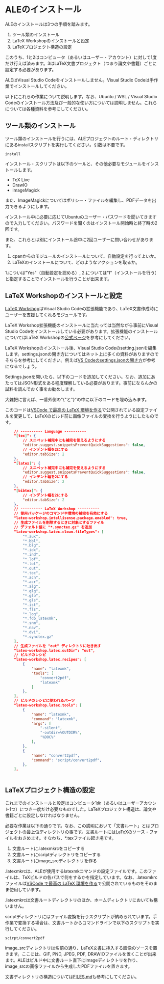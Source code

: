# ALEのインストール

ALEのインストールは3つの手順を踏みます。
1. ツール類のインストール
2. LaTeX Workshopのインストールと設定
3. LaTeXプロジェクト構造の設定

このうち、1と2はコンピュータ（あるいはユーザー・アカウント）に対して1度だけ行えば済みます。3はLaTeX文書プロジェクト（つまり論文や書籍）ごとに設定する必要があります。

ALEはVisual Studio Codeをインストールしません。Visual Studio Codeは手作業でインストールしてください。

以下にこれらの作業について説明します。なお、Ubuntu / WSL / Visual Studio Codeのインストール方法及び一般的な使い方については説明しません。これらについては各種資料を参考にしてください。

## ツール類のインストール
ツール類のインストールを行うには、ALEプロジェクトのルート・ディレクトリにあるinstallスクリプトを実行してください。引数は不要です。

```
install
```
インストール・スクリプトは以下のツールと、その他必要なモジュールをインストールします。
- TeX Live
- DrawIO
- ImageMagick

また、ImageMagickについてはポリシー・ファイルを編集し、PDFデータを出力できるようにします。

インストール中に必要に応じてUbuntuのユーザー・パスワードを聞いてきますので入力してください。パスワードを聞くのはインストール開始時と終了時の2回です。

また、これらとは別にインストール途中に2回ユーザーに問い合わせがあります。

1. cpanからのモジュールのインストールについて、自動設定を行ってよいか。
2. LaTeXのインストールについて、どのようなアクションを取るか。

1.についは"Yes"（自動設定を認める）, 2.については"I"（インストールを行う）と指定することでインストールを行うことが出来ます。

## LaTeX Workshopのインストールと設定
[LaTeX Workshop](https://marketplace.visualstudio.com/items?itemName=James-Yu.latex-workshop)はVisual Studio Codeの拡張機能であり、LaTeX文書作成時にユーザーを支援してくれるモジュールです。

LaTeX Workshop拡張機能のインストールに当たっては当然ながら事前にVisual Studio Codeをインストールしている必要があります。拡張機能のインストールについてはLaTeX Workshopの[公式ページ](https://github.com/James-Yu/LaTeX-Workshop/wiki/Install#installation)を参考にしてください。

LaTeX Workshopのインストール後、Visual Studio Codeのsetting.jsonを編集します。settings.jsonの開き方についてはネット上に多くの資料がありますのでそちらを参考にしてください。例えば[VS Codeのsettings.jsonの開き方](https://qiita.com/y-w/items/614843b259c04bb91495)が参考になるでしょう。

Settings.jsonを開いたら、以下のコードを追加してください。なお、追加にあたってはJSON形式をある程度理解している必要があります。事前にならんかの試料を読んでおく事をお勧めします。

大雑把に言えば、一番外側の"{"と"}"の中に以下のコードを埋め込みます。

このコードは[VSCode で最高の LaTeX 環境を作る](https://qiita.com/rainbartown/items/d7718f12d71e688f3573)で公開されている設定ファイルを変更して、LaTeXのビルド前に画像ファイルの変換を行うようにしたものです。

```JSON
    // ---------- Language ----------
    "[tex]": {
        // スニペット補完中にも補完を使えるようにする
        "editor.suggest.snippetsPreventQuickSuggestions": false,
        // インデント幅を2にする
        "editor.tabSize": 2
    },
    "[latex]": {
        // スニペット補完中にも補完を使えるようにする
        "editor.suggest.snippetsPreventQuickSuggestions": false,
        // インデント幅を2にする
        "editor.tabSize": 2
    },
    "[bibtex]": {
        // インデント幅を2にする
        "editor.tabSize": 2
    },
    // ---------- LaTeX Workshop ----------
    // 使用パッケージのコマンドや環境の補完を有効にする
    "latex-workshop.intellisense.package.enabled": true,
    // 生成ファイルを削除するときに対象とするファイル
    // デフォルト値に "*.synctex.gz" を追加
    "latex-workshop.latex.clean.fileTypes": [
        "*.aux",
        "*.bbl",
        "*.blg",
        "*.idx",
        "*.ind",
        "*.lof",
        "*.lot",
        "*.out",
        "*.toc",
        "*.acn",
        "*.acr",
        "*.alg",
        "*.glg",
        "*.glo",
        "*.gls",
        "*.ist",
        "*.fls",
        "*.log",
        "*.fdb_latexmk",
        "*.snm",
        "*.nav",
        "*.dvi",
        "*.synctex.gz"
    ],
    // 生成ファイルを "out" ディレクトリに吐き出す
    "latex-workshop.latex.outDir": "out",
    // ビルドのレシピ
    "latex-workshop.latex.recipes": [
        {
            "name": "latexmk",
            "tools": [
                "convert2pdf",
                "latexmk"
            ]
        },
    ],
    // ビルドのレシピに使われるパーツ
    "latex-workshop.latex.tools": [
        {
            "name": "latexmk",
            "command": "latexmk",
            "args": [
                "-silent",
                "-outdir=%OUTDIR%",
                "%DOC%"
            ],
        },
        {
            "name": "convert2pdf",
            "command": "script/convert2pdf",
        },
    ],
 
```
## LaTeXプロジェクト構造の設定
これまでのインストールと設定はコンピュータ1台（あるいはユーザーアカウント1つ）につき一度だけ必要なものでした。LaTeXプロジェクト構造は、論文や書籍ごとに設定しなければなりません。

必要な作業は以下の通りです。なお、この説明において「文書ルート」とはプロジェクトの最上位ディレクトリの事です。文書ルートにはLaTeXのソース・ファイルをおさめます。すなわち、*.texファイル起き場です。
1. 文書ルートに.latexmkrcをコピーする
2. 文書ルートにscriptディレクトリをコピーする
3. 文書ルートにimage_srcディレクトリを作る

.latexmkrcは、ALEが使用するlatexmkコマンドの設定ファイルです。このファイルは、TeXビルドの各パスで何をするかを指定しています。なお、.latexmkrcファイルは[VSCode で最高の LaTeX 環境を作る](https://qiita.com/rainbartown/items/d7718f12d71e688f3573)で公開されているものをそのまま使用しています。

.latexmkrcは文書ルートディレクトリのほか、ホームディレクトリにおいても構いません。

scriptディレクトリにはファイル変換を行うスクリプトが納められています。手作業で変換する場合は、文書ルートからコマンドラインで以下のスクリプトを実行してください。

```
scirpt/convert2pdf
```

image_srcディレクトリは名前の通り、LaTeX文書に挿入する画像のソースを置きます。ここには、GIF, PND, JPEG, PDF, DRAWIOファイルを置くことが出来ます。ALEはビルド中に文書ルート直下にimageディレクトリを作り、image_srcの画像ファイルから生成したPDFファイルを置きます。

文書ディレクトリの構造については[FILES.md](FILES.md)も参考にしてください。
